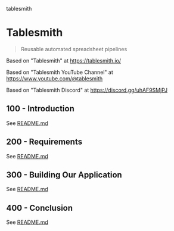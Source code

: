 tablesmith
# Tablesmith

> Reusable automated spreadsheet pipelines

Based on "Tablesmith" at https://tablesmith.io/

Based on "Tablesmith YouTube Channel" at https://www.youtube.com/@tablesmith

Based on "Tablesmith Discord" at https://discord.gg/uhAF9SMjPJ

## 100 - Introduction

See [README.md](./100/README.md)

## 200 - Requirements

See [README.md](./200/README.md)

## 300 - Building Our Application

See [README.md](./300/README.md)

## 400 - Conclusion

See [README.md](./400/README.md)
